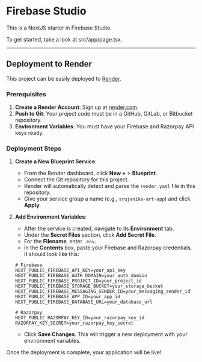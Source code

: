# Firebase Studio

This is a NextJS starter in Firebase Studio.

To get started, take a look at src/app/page.tsx.

---

## Deployment to Render

This project can be easily deployed to [Render](https://render.com).

### Prerequisites

1.  **Create a Render Account**: Sign up at [render.com](https://render.com).
2.  **Push to Git**: Your project code must be in a GitHub, GitLab, or Bitbucket repository.
3.  **Environment Variables**: You must have your Firebase and Razorpay API keys ready.

### Deployment Steps

1.  **Create a New Blueprint Service**:
    *   From the Render dashboard, click **New +** > **Blueprint**.
    *   Connect the Git repository for this project.
    *   Render will automatically detect and parse the `render.yaml` file in this repository.
    *   Give your service group a name (e.g., `srujanika-art-app`) and click **Apply**.

2.  **Add Environment Variables**:
    *   After the service is created, navigate to its **Environment** tab.
    *   Under the **Secret Files** section, click **Add Secret File**.
    *   For the **Filename**, enter `.env`.
    *   In the **Contents** box, paste your Firebase and Razorpay credentials. It should look like this:

    ```
    # Firebase
    NEXT_PUBLIC_FIREBASE_API_KEY=your_api_key
    NEXT_PUBLIC_FIREBASE_AUTH_DOMAIN=your_auth_domain
    NEXT_PUBLIC_FIREBASE_PROJECT_ID=your_project_id
    NEXT_PUBLIC_FIREBASE_STORAGE_BUCKET=your_storage_bucket
    NEXT_PUBLIC_FIREBASE_MESSAGING_SENDER_ID=your_messaging_sender_id
    NEXT_PUBLIC_FIREBASE_APP_ID=your_app_id
    NEXT_PUBLIC_FIREBASE_DATABASE_URL=your_database_url

    # Razorpay
    NEXT_PUBLIC_RAZORPAY_KEY_ID=your_razorpay_key_id
    RAZORPAY_KEY_SECRET=your_razorpay_key_secret
    ```
    *   Click **Save Changes**. This will trigger a new deployment with your environment variables.

Once the deployment is complete, your application will be live!
